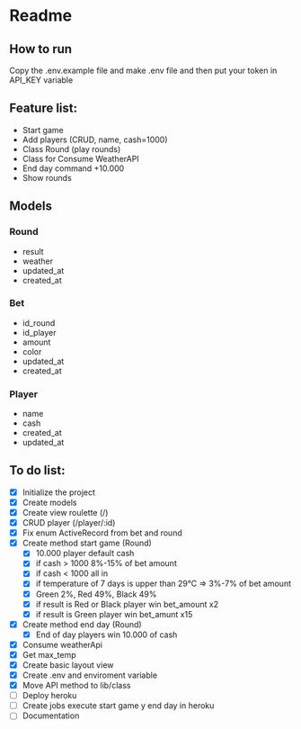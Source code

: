 # Readme
## How to run

Copy the .env.example file and make .env file and then put your token in API_KEY variable


## Feature list:

* Start game
* Add players (CRUD, name, cash=1000)
* Class Round (play rounds)
* Class for Consume WeatherAPI
* End day command +10.000
* Show rounds


## Models 

### Round
- result
- weather
- updated_at
- created_at


### Bet
- id_round
- id_player
- amount
- color
- updated_at
- created_at

### Player
- name
- cash
- created_at
- updated_at


## To do list:

- [X] Initialize the project
- [X] Create models
- [X] Create view roulette (/)
- [X] CRUD player (/player/:id)
- [X] Fix enum ActiveRecord from bet and round
- [x] Create method start game (Round)
    - [x] 10.000 player default cash
    - [x] if cash > 1000 8%-15% of bet amount
    - [x] if cash < 1000 all in
    - [x] if temperature of 7 days is upper than 29°C => 3%-7% of bet amount
    - [x] Green 2%, Red 49%, Black 49%
    - [x] if result is Red or Black player win bet_amount x2
    - [x] if result is Green player win bet_amunt x15
- [x] Create method end day (Round)
    - [x] End of day players win 10.000 of cash
- [x] Consume weatherApi
- [x] Get max_temp
- [X] Create basic layout view
- [X] Create .env and enviroment variable
- [X] Move API method to lib/class 
- [ ] Deploy heroku
- [ ] Create jobs execute start game y end day in heroku
- [ ] Documentation